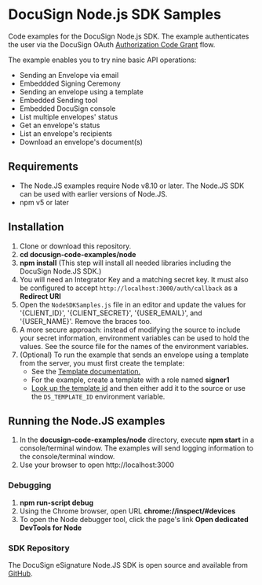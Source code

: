 # DocuSign Node.js SDK Samples

Code examples for the DocuSign Node.js SDK. The example
authenticates the user via the
DocuSign OAuth
[Authorization Code Grant](https://developers.docusign.com/esign-rest-api/guides/authentication/oauth2-code-grant)
flow.

The example enables you to try nine basic API operations:
* Sending an Envelope via email
* Embeddded Signing Ceremony
* Sending an envelope using a template
* Embedded Sending tool
* Embedded DocuSign console
* List multiple envelopes' status
* Get an envelope's status
* List an envelope's recipients
* Download an envelope's document(s)

## Requirements
* The Node.JS examples require Node v8.10 or later.
  The Node.JS SDK can be used with earlier versions of Node.JS.
* npm v5 or later


## Installation
1. Clone or download this repository.
1. **cd docusign-code-examples/node**
1. **npm install**   (This step will install all needed libraries including the DocuSign Node.JS SDK.)
1. You will need an Integrator Key and a matching secret key.
   It must also be configured to accept `http://localhost:3000/auth/callback`
   as a **Redirect URI**
1. Open the `NodeSDKSamples.js` file in an editor and update the
   values for '{CLIENT_ID}', '{CLIENT_SECRET}', '{USER_EMAIL}', and '{USER_NAME}'.
   Remove the braces too.
1. A more secure approach: instead of modifying the source to include your
   secret information, environment variables can be used to hold the values.
   See the source file for the names of the environment variables.
1. (Optional) To run the example that sends an envelope using a template from the server,
   you must first create the template:
   * See the [Template documentation.](https://support.docusign.com/guides/ndse-user-guide-create-templates)
   * For the example, create a template with a role named **signer1**
   * [Look up the template id](https://support.docusign.com/en/guides/ndse-user-guide-locate-template-id)
   and then either add it to the source or use the `DS_TEMPLATE_ID`
   environment variable.

## Running the Node.JS examples

1. In the **docusign-code-examples/node** directory, execute **npm start** in a console/terminal window.
   The examples will send logging information to the console/terminal window.
2. Use your browser to open http://localhost:3000

### Debugging

1. **npm run-script debug**
1. Using the Chrome browser, open URL **chrome://inspect/#devices**
1. To open the Node debugger tool, click the page's link **Open dedicated DevTools for Node**

### SDK Repository

The DocuSign eSignature Node.JS SDK is open source and available from
[GitHub](https://github.com/docusign/docusign-node-client).
